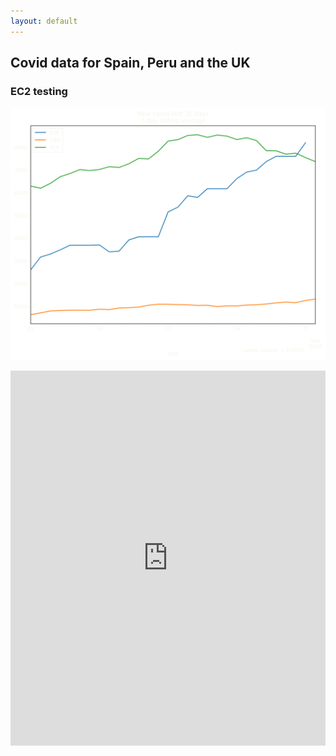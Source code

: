 ```yaml
---
layout: default
---
```


## Covid data for Spain, Peru and the UK

### EC2 testing

![ec2](./assets/plots/daily_cases_smooth.svg)

<iframe src="https://ourworldindata.org/coronavirus-data-explorer?zoomToSelection=true&country=ESP~PER~GBR&casesMetric=true&interval=smoothed&hideControls=true&smoothing=7&pickerMetric=location&pickerSort=asc" loading="lazy" style="width: 100%; height: 600px; border: 0px none;"></iframe>
